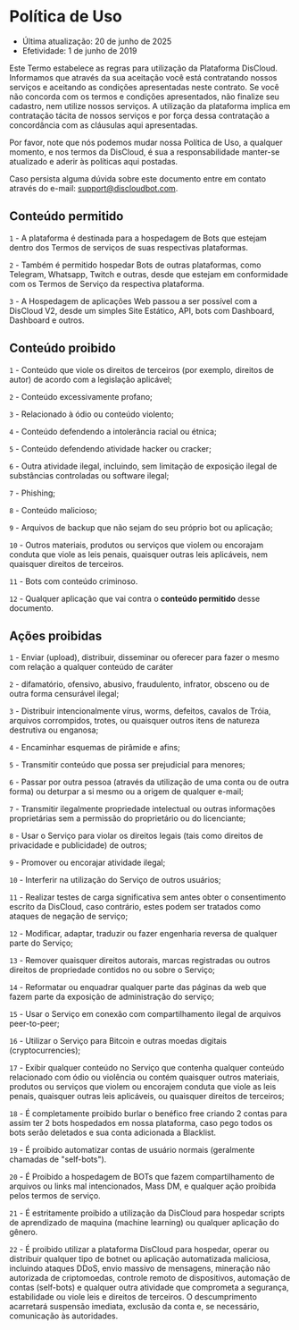 # Política de Uso

* Última atualização: 20 de junho de 2025
* Efetividade: 1 de junho de 2019

Este Termo estabelece as regras para utilização da Plataforma DisCloud. Informamos que através da sua aceitação você está contratando nossos serviços e aceitando as condições apresentadas neste contrato. Se você não concorda com os termos e condições apresentados, não finalize seu cadastro, nem utilize nossos serviços. A utilização da plataforma implica em contratação tácita de nossos serviços e por força dessa contratação a concordância com as cláusulas aqui apresentadas.

Por favor, note que nós podemos mudar nossa Política de Uso, a qualquer momento, e nos termos da DisCloud, é sua a responsabilidade manter-se atualizado e aderir às políticas aqui postadas.

Caso persista alguma dúvida sobre este documento entre em contato através do e-mail: [support@discloudbot.com](mailto:support@discloudbot.com).

## Conteúdo permitido

`1` - A plataforma é destinada para a hospedagem de Bots que estejam dentro dos Termos de serviços de suas respectivas plataformas.

`2` - Também é permitido hospedar Bots de outras plataformas, como Telegram, Whatsapp, Twitch e outras, desde que estejam em conformidade com os Termos de Serviço da respectiva plataforma.

`3` - A Hospedagem de aplicações Web passou a ser possível com a DisCloud V2, desde um simples Site Estático, API, bots com Dashboard, Dashboard e outros.

## Conteúdo proibido

`1` - Conteúdo que viole os direitos de terceiros \(por exemplo, direitos de autor\) de acordo com a legislação aplicável;

`2` - Conteúdo excessivamente profano;

`3` - Relacionado à ódio ou conteúdo violento;

`4` - Conteúdo defendendo a intolerância racial ou étnica;

`5` - Conteúdo defendendo atividade hacker ou cracker;

`6` - Outra atividade ilegal, incluindo, sem limitação de exposição ilegal de substâncias controladas ou software ilegal;

`7` - Phishing;

`8` - Conteúdo malicioso;

`9` - Arquivos de backup que não sejam do seu próprio bot ou aplicação;

`10` - Outros materiais, produtos ou serviços que violem ou encorajam conduta que viole as leis penais, quaisquer outras leis aplicáveis, nem quaisquer direitos de terceiros.

`11` - Bots com conteúdo criminoso.

`12` - Qualquer aplicação que vai contra o **conteúdo permitido** desse documento.

## Ações proibidas

`1` - Enviar \(upload\), distribuir, disseminar ou oferecer para fazer o mesmo com relação a qualquer conteúdo de caráter 

`2` - difamatório, ofensivo, abusivo, fraudulento, infrator, obsceno ou de outra forma censurável ilegal;

`3` - Distribuir intencionalmente vírus, worms, defeitos, cavalos de Tróia, arquivos corrompidos, trotes, ou quaisquer outros itens de natureza destrutiva ou enganosa;

`4` - Encaminhar esquemas de pirâmide e afins;

`5` - Transmitir conteúdo que possa ser prejudicial para menores;

`6` - Passar por outra pessoa \(através da utilização de uma conta ou de outra forma\) ou deturpar a si mesmo ou a origem de qualquer e-mail;

`7` - Transmitir ilegalmente propriedade intelectual ou outras informações proprietárias sem a permissão do proprietário ou do licenciante;

`8` - Usar o Serviço para violar os direitos legais \(tais como direitos de privacidade e publicidade\) de outros;

`9` - Promover ou encorajar atividade ilegal;

`10` - Interferir na utilização do Serviço de outros usuários;

`11` - Realizar testes de carga significativa sem antes obter o consentimento escrito da DisCloud, caso contrário, estes podem ser tratados como ataques de negação de serviço;

`12` - Modificar, adaptar, traduzir ou fazer engenharia reversa de qualquer parte do Serviço;

`13` - Remover quaisquer direitos autorais, marcas registradas ou outros direitos de propriedade contidos no ou sobre o Serviço;

`14` - Reformatar ou enquadrar qualquer parte das páginas da web que fazem parte da exposição de administração do serviço;

`15` - Usar o Serviço em conexão com compartilhamento ilegal de arquivos peer-to-peer;

`16` - Utilizar o Serviço para Bitcoin e outras moedas digitais \(cryptocurrencies\);

`17` - Exibir qualquer conteúdo no Serviço que contenha qualquer conteúdo relacionado com ódio ou violência ou contém quaisquer outros materiais, produtos ou serviços que violem ou encorajem conduta que viole as leis penais, quaisquer outras leis aplicáveis, ou quaisquer direitos de terceiros;

`18` - É completamente proibido burlar o benéfico free criando 2 contas para assim ter 2 bots hospedados em nossa plataforma, caso pego todos os bots serão deletados e sua conta adicionada a Blacklist.

`19` - É proibido automatizar contas de usuário normais \(geralmente chamadas de "self-bots"\).

`20` - É Proibido a hospedagem de BOTs que fazem compartilhamento de arquivos ou links mal intencionados, Mass DM, e qualquer ação proibida pelos termos de serviço.

`21` - É estritamente proibido a utilização da DisCloud para hospedar scripts de aprendizado de maquina \(machine learning\) ou qualquer aplicação do gênero.

`22` - É proibido utilizar a plataforma DisCloud para hospedar, operar ou distribuir qualquer tipo de botnet ou aplicação automatizada maliciosa, incluindo ataques DDoS, envio massivo de mensagens, mineração não autorizada de criptomoedas, controle remoto de dispositivos, automação de contas (self-bots) e qualquer outra atividade que comprometa a segurança, estabilidade ou viole leis e direitos de terceiros. O descumprimento acarretará suspensão imediata, exclusão da conta e, se necessário, comunicação às autoridades.
